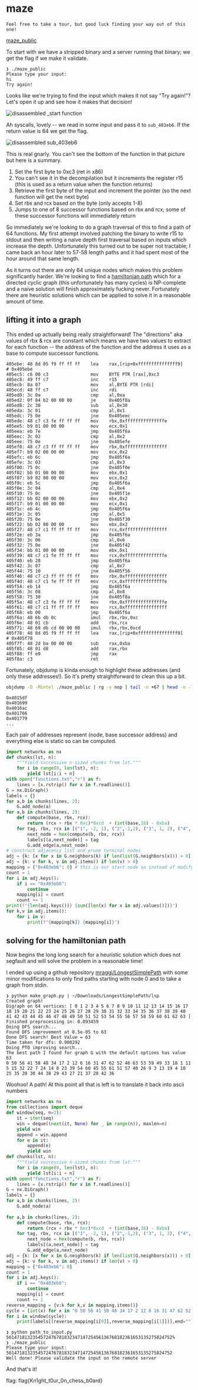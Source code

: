# maze

```text
Feel free to take a tour, but good luck finding your way out of this one!
```

[maze_public](/ctf/csaw-finals-2021/maze_public)

To start with we have a stripped binary and a server running that binary; we get the flag if we make it validate. 

```text
❯ ./maze_public
Please type your input: 
hi
Try again!
```

Looks like we're trying to find the input which makes it not say "Try again!"? Let's open it up and see how it makes that decision!

![disassembled _start function](/ctf/csaw-finals-2021/maze_start_disas.png)

Ah syscalls, lovely -- we read in some input and pass it to `sub_403eb6`. If the return value is 64 we get the flag. 

![disassembled sub_403eb6](/ctf/csaw-finals-2021/maze_first_graph_function.png)

This is real gnarly. You can't see the bottom of the function in that picture but here is a summary. 

1. Set the first byte to 0xc3 (ret in x86)
2. You can't see it in the decompilation but it increments the register r15 (this is used as a return value when the function returns)
3. Retrieve the first byte of the input and increment the pointer (so the next function will get the next byte)
4. Set rbx and rcx based on the byte (only accepts 1-8)
5. Jumps to one of 8 successor functions based on rbx and rcx; some of these successor functions will immediately return

So immediately we're looking to do a graph traversal of this to find a path of 64 functions. My first attempt involved patching the binary to write r15 to stdout and then writing a naive depth first traversal based on inputs which increase the depth. Unfortunately this turned out to be super not tractable; I came back an hour later to 57-58 length paths and it had spent most of the hour around that same length. 

As it turns out there are only 64 unique nodes which makes this problem significantly harder. We're looking to find a [hamiltonian path](https://en.wikipedia.org/wiki/Hamiltonian_path) which for a directed cyclic graph (this unfortunately has many cycles) is NP-complete and a naive solution will finish approximately fucking never. Fortunately there are heuristic solutions which can be applied to solve it in a reasonable amount of time. 

## lifting it into a graph

This ended up actually being really straightforward! The "directions" aka values of rbx & rcx are constant which means we have two values to extract for each function -- the address of the function and the address it uses as a base to compute successor functions. 

```text
405ebe:	48 8d 05 f9 ff ff ff 	lea    rax,[rip+0xfffffffffffffff9]        # 0x405ebe
405ec5:	c6 00 c3             	mov    BYTE PTR [rax],0xc3
405ec8:	49 ff c7             	inc    r15
405ecb:	8a 07                	mov    al,BYTE PTR [rdi]
405ecd:	48 ff c7             	inc    rdi
405ed0:	3c 0a                	cmp    al,0xa
405ed2:	0f 84 b2 00 00 00    	je     0x405f8a
405ed8:	2c 30                	sub    al,0x30
405eda:	3c 01                	cmp    al,0x1
405edc:	75 0e                	jne    0x405eec
405ede:	48 c7 c3 fe ff ff ff 	mov    rbx,0xfffffffffffffffe
405ee5:	b9 01 00 00 00       	mov    ecx,0x1
405eea:	eb 7e                	jmp    0x405f6a
405eec:	3c 02                	cmp    al,0x2
405eee:	75 0e                	jne    0x405efe
405ef0:	48 c7 c3 ff ff ff ff 	mov    rbx,0xffffffffffffffff
405ef7:	b9 02 00 00 00       	mov    ecx,0x2
405efc:	eb 6c                	jmp    0x405f6a
405efe:	3c 03                	cmp    al,0x3
405f00:	75 0c                	jne    0x405f0e
405f02:	bb 01 00 00 00       	mov    ebx,0x1
405f07:	b9 02 00 00 00       	mov    ecx,0x2
405f0c:	eb 5c                	jmp    0x405f6a
405f0e:	3c 04                	cmp    al,0x4
405f10:	75 0c                	jne    0x405f1e
405f12:	bb 02 00 00 00       	mov    ebx,0x2
405f17:	b9 01 00 00 00       	mov    ecx,0x1
405f1c:	eb 4c                	jmp    0x405f6a
405f1e:	3c 05                	cmp    al,0x5
405f20:	75 0e                	jne    0x405f30
405f22:	bb 02 00 00 00       	mov    ebx,0x2
405f27:	48 c7 c1 ff ff ff ff 	mov    rcx,0xffffffffffffffff
405f2e:	eb 3a                	jmp    0x405f6a
405f30:	3c 06                	cmp    al,0x6
405f32:	75 0e                	jne    0x405f42
405f34:	bb 01 00 00 00       	mov    ebx,0x1
405f39:	48 c7 c1 fe ff ff ff 	mov    rcx,0xfffffffffffffffe
405f40:	eb 28                	jmp    0x405f6a
405f42:	3c 07                	cmp    al,0x7
405f44:	75 10                	jne    0x405f56
405f46:	48 c7 c3 ff ff ff ff 	mov    rbx,0xffffffffffffffff
405f4d:	48 c7 c1 fe ff ff ff 	mov    rcx,0xfffffffffffffffe
405f54:	eb 14                	jmp    0x405f6a
405f56:	3c 08                	cmp    al,0x8
405f58:	75 30                	jne    0x405f8a
405f5a:	48 c7 c3 fe ff ff ff 	mov    rbx,0xfffffffffffffffe
405f61:	48 c7 c1 ff ff ff ff 	mov    rcx,0xffffffffffffffff
405f68:	eb 00                	jmp    0x405f6a
405f6a:	48 6b db 0c          	imul   rbx,rbx,0xc
405f6e:	48 01 cb             	add    rbx,rcx
405f71:	48 69 db cd 00 00 00 	imul   rbx,rbx,0xcd
405f78:	48 8d 05 f9 ff ff ff 	lea    rax,[rip+0xfffffffffffffff9]        # 0x405f78
405f7f:	48 2d ba 00 00 00    	sub    rax,0xba
405f85:	48 01 d8             	add    rax,rbx
405f88:	ff e0                	jmp    rax
405f8a:	c3                   	ret    
```

Fortunately, objdump is kinda enough to highlight these addresses (and only these addresses!).  So it's pretty straightforward to clean this up a bit. 

```bash
objdump -D -Mintel ./maze_public | rg -v nop | tail -n +67 | head -n -77 | rg "# " | rg ".*?# (.*)" -r '$1'
```

```text
0x4015df
0x401699
0x4016ac
0x401766
0x401779
...
```
Each pair of addresses represent (node, base successor address) and everything else is static so can be computed. 

```python
import networkx as nx
def chunks(lst, n):
    """Yield successive n-sized chunks from lst."""
    for i in range(0, len(lst), n):
        yield lst[i:i + n]
with open("functions.txt","r") as f:
	lines = [x.rstrip() for x in f.readlines()]
G = nx.DiGraph()
labels = {}
for a,b in chunks(lines, 2):
	G.add_node(a)
for a,b in chunks(lines, 2):
	def compute(base, rbx, rcx):
		return (rcx + rbx * 0xc)*0xcd  + (int(base,16) - 0xba)
	for tag, rbx, rcx in [("1", -2, 1), ("2",-1,2), ("3", 1, 2), ("4", 2, 1), ("5", 2, -1), ("6", 1, -2), ("7", -1, -2), ("8", -2,-1)]:
		next_node = hex(compute(b, rbx, rcx))
		labels[(a,next_node)] = tag
		G.add_edge(a,next_node)
# construct adjacency list and prune terminal nodes
adj = {k: [x for x in G.neighbors(k) if len(list(G.neighbors(x))) > 0] for k in G.nodes}
adj = {k: v for k, v in adj.items() if len(v) > 0}
mapping = {"0x403eb6": 0} # this is our start node so instead of modifying the cpp im just gonna make 0 the first node
count = 1
for i in adj.keys():
	if i == "0x403eb6":
		continue
	mapping[i] = count
	count += 1
print(f"{len(adj.keys())} {sum([len(x) for x in adj.values()])}")
for k,v in adj.items():
	for i in v:
		print(f"{mapping[k]} {mapping[i]}")
```


## solving for the hamiltonian path

Now begins the long long search for a heuristic solution which does not segfault and will solve the problem in a reasonable time!

I ended up using a github repository [mraggi/LongestSimplePath](https://github.com/mraggi/LongestSimplePath) with some minor modifications to only find paths starting with node 0 and to take a graph from stdin.

```text
❯ python make_graph.py | ~/Downloads/LongestSimplePath/lsp
Created graph!
Digraph on 64 vertices: [ 0 1 2 3 4 5 6 7 8 9 10 11 12 13 14 15 16 17 18 19 20 21 22 23 24 25 26 27 28 29 30 31 32 33 34 35 36 37 38 39 40 41 42 43 44 45 46 47 48 49 50 51 52 53 54 55 56 57 58 59 60 61 62 63 ]
Finished preprocessing in: 0.093459
Doing DFS search...
Found DFS improvement at 8.5e-05 to 63
Done DFS search! Best Value = 63
Time taken for dfs: 0.900292
Doing PTO improving search...
The best path I found for graph G with the default options has value 63
0 50 56 41 58 48 34 17 2 12 6 16 31 47 62 52 46 63 53 59 49 33 18 1 11 5 15 32 22 7 24 14 8 23 39 54 60 45 55 61 51 57 40 26 9 3 13 19 4 10 25 35 20 30 44 38 29 43 27 21 37 28 42 36
```

Woohoo!  A path!  At this point all that is left is to translate it back into ascii numbers

```python
import networkx as nx
from collections import deque
def window(seq, n=2):
    it = iter(seq)
    win = deque((next(it, None) for _ in range(n)), maxlen=n)
    yield win
    append = win.append
    for e in it:
        append(e)
        yield win
def chunks(lst, n):
    """Yield successive n-sized chunks from lst."""
    for i in range(0, len(lst), n):
        yield lst[i:i + n]
with open("functions.txt","r") as f:
	lines = [x.rstrip() for x in f.readlines()]
G = nx.DiGraph()
labels = {}
for a,b in chunks(lines, 2):
	G.add_node(a)
    
for a,b in chunks(lines, 2):
	def compute(base, rbx, rcx):
		return (rcx + rbx * 0xc)*0xcd  + (int(base,16) - 0xba)
	for tag, rbx, rcx in [("1", -2, 1), ("2",-1,2), ("3", 1, 2), ("4", 2, 1), ("5", 2, -1), ("6", 1, -2), ("7", -1, -2), ("8", -2,-1)]:
		next_node = hex(compute(b, rbx, rcx))
		labels[(a,next_node)] = tag
		G.add_edge(a,next_node)
adj = {k: [x for x in G.neighbors(k) if len(list(G.neighbors(x))) > 0] for k in G.nodes}
adj = {k: v for k, v in adj.items() if len(v) > 0}
mapping = {"0x403eb6": 0}
count = 1
for i in adj.keys():
	if i == "0x403eb6":
		continue
	mapping[i] = count
	count += 1
reverse_mapping = {v:k for k,v in mapping.items()}
cycle = [int(x) for x in "0 50 56 41 58 48 34 17 2 12 6 16 31 47 62 52 46 63 53 59 49 33 18 1 11 5 15 32 22 7 24 14 8 23 39 54 60 45 55 61 51 57 40 26 9 3 13 19 4 10 25 35 20 30 44 38 29 43 27 21 37 28 42 36".split(" ")]
for i in window(cycle):
	print(labels[(reverse_mapping[i[0]],reverse_mapping[i[1]])],end="")
```

```text
❯ python path_to_input.py
561471813235457247678183234714725456136768182361653135275824752%                                                                                                                                                                                ❯ ./maze_public
Please type your input: 
561471813235457247678183234714725456136768182361653135275824752
Well done! Please validate the input on the remote server
```

And that's it!

flag: flag{Kn1ght_t0ur_0n_chess_b0ard}